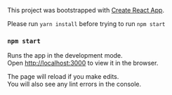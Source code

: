 This project was bootstrapped with [Create React App](https://github.com/facebook/create-react-app).

Please run `yarn install` before trying to run `npm start`

### `npm start`

Runs the app in the development mode.<br>
Open [http://localhost:3000](http://localhost:3000) to view it in the browser.

The page will reload if you make edits.<br>
You will also see any lint errors in the console.
